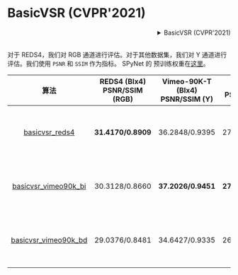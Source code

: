 # BasicVSR (CVPR'2021)

<!-- [ALGORITHM] -->

<details>
<summary align="right">BasicVSR (CVPR'2021)</summary>

```bibtex
@InProceedings{chan2021basicvsr,
  author = {Chan, Kelvin CK and Wang, Xintao and Yu, Ke and Dong, Chao and Loy, Chen Change},
  title = {BasicVSR: The Search for Essential Components in Video Super-Resolution and Beyond},
  booktitle = {Proceedings of the IEEE conference on computer vision and pattern recognition},
  year = {2021}
}
```

</details>

<br/>

对于 REDS4，我们对 RGB 通道进行评估。对于其他数据集，我们对 Y 通道进行评估。我们使用 `PSNR` 和 `SSIM` 作为指标。
SPyNet 的 预训练权重在[这里](https://download.openmmlab.com/mmediting/restorers/basicvsr/spynet_20210409-c6c1bd09.pth)。

|                               算法                                | REDS4 (BIx4)<br>PSNR/SSIM (RGB) | Vimeo-90K-T (BIx4)<br>PSNR/SSIM (Y) | Vid4 (BIx4)<br>PSNR/SSIM (Y) | UDM10 (BDx4)<br>PSNR/SSIM (Y) | Vimeo-90K-T (BDx4)<br>PSNR/SSIM (Y) | Vid4 (BDx4)<br>PSNR/SSIM (Y) |         GPU 信息         |                                                                                                                下载                                                                                                                 |
| :---------------------------------------------------------------: | :-----------------------------: | :---------------------------------: | :--------------------------: | :---------------------------: | :---------------------------------: | :--------------------------: | :----------------------: | :---------------------------------------------------------------------------------------------------------------------------------------------------------------------------------------------------------------------------------: |
|       [basicvsr_reds4](/configs/basicvsr/basicvsr_reds4.py)       |       **31.4170/0.8909**        |           36.2848/0.9395            |        27.2694/0.8318        |        33.4478/0.9306         |           34.4700/0.9286            |        24.4541/0.7455        | 2 (Tesla V100-PCIE-32GB) |       [模型](https://download.openmmlab.com/mmediting/restorers/basicvsr/basicvsr_reds4_20120409-0e599677.pth) \| [日志](https://download.openmmlab.com/mmediting/restorers/basicvsr/basicvsr_reds4_20210409_092646.log.json)       |
| [basicvsr_vimeo90k_bi](/configs/basicvsr/basicvsr_vimeo90k_bi.py) |         30.3128/0.8660          |         **37.2026/0.9451**          |      **27.2755/0.8248**      |        34.5554/0.9434         |           34.8097/0.9316            |        25.0517/0.7636        | 2 (Tesla V100-PCIE-32GB) | [模型](https://download.openmmlab.com/mmediting/restorers/basicvsr/basicvsr_vimeo90k_bi_20210409-d2d8f760.pth) \| [日志](https://download.openmmlab.com/mmediting/restorers/basicvsr/basicvsr_vimeo90k_bi_20210409_132702.log.json) |
| [basicvsr_vimeo90k_bd](/configs/basicvsr/basicvsr_vimeo90k_bd.py) |         29.0376/0.8481          |           34.6427/0.9335            |        26.2708/0.8022        |      **39.9953/0.9695**       |         **37.5501/0.9499**          |      **27.9791/0.8556**      | 2 (Tesla V100-PCIE-32GB) | [模型](https://download.openmmlab.com/mmediting/restorers/basicvsr/basicvsr_vimeo90k_bd_20210409-0154dd64.pth) \| [日志](https://download.openmmlab.com/mmediting/restorers/basicvsr/basicvsr_vimeo90k_bd_20210409_132740.log.json) |
